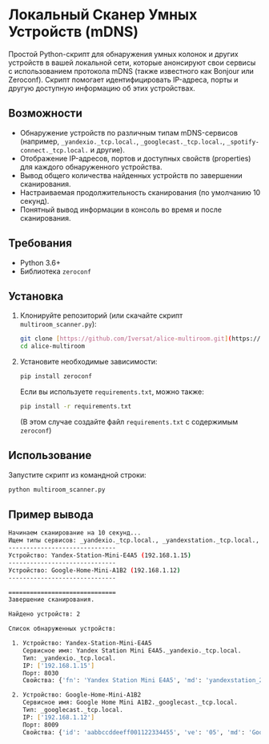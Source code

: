 # Локальный Сканер Умных Устройств (mDNS)

Простой Python-скрипт для обнаружения умных колонок и других устройств в вашей локальной сети, которые анонсируют свои сервисы с использованием протокола mDNS (также известного как Bonjour или Zeroconf). Скрипт помогает идентифицировать IP-адреса, порты и другую доступную информацию об этих устройствах.

## Возможности

* Обнаружение устройств по различным типам mDNS-сервисов (например, `_yandexio._tcp.local.`, `_googlecast._tcp.local.`, `_spotify-connect._tcp.local.` и другие).
* Отображение IP-адресов, портов и доступных свойств (properties) для каждого обнаруженного устройства.
* Вывод общего количества найденных устройств по завершении сканирования.
* Настраиваемая продолжительность сканирования (по умолчанию 10 секунд).
* Понятный вывод информации в консоль во время и после сканирования.

## Требования

* Python 3.6+
* Библиотека `zeroconf`

## Установка

1.  Клонируйте репозиторий (или скачайте скрипт `multiroom_scanner.py`):
    ```bash
    git clone [https://github.com/Iversat/alice-multiroom.git](https://github.com/Iversat/alice-multiroom.git)
    cd alice-multiroom
    ```

2.  Установите необходимые зависимости:
    ```bash
    pip install zeroconf
    ```
    Если вы используете `requirements.txt`, можно также:
    ```bash
    pip install -r requirements.txt
    ```
    (В этом случае создайте файл `requirements.txt` с содержимым `zeroconf`)

## Использование

Запустите скрипт из командной строки:

```bash
python multiroom_scanner.py
 ```

## Пример вывода

 ```bash
Начинаем сканирование на 10 секунд...
Ищем типы сервисов: _yandexio._tcp.local., _yandexstation._tcp.local., _googlecast._tcp.local., _spotify-connect._tcp.local.
------------------------------
Устройство: Yandex-Station-Mini-E4A5 (192.168.1.15)
------------------------------
Устройство: Google-Home-Mini-A1B2 (192.168.1.12)
------------------------------

==============================
Завершение сканирования.

Найдено устройств: 2

Список обнаруженных устройств:

  1. Устройство: Yandex-Station-Mini-E4A5
     Сервисное имя: Yandex Station Mini E4A5._yandexio._tcp.local.
     Тип: _yandexio._tcp.local.
     IP: ['192.168.1.15']
     Порт: 8030
     Свойства: {'fn': 'Yandex Station Mini E4A5', 'md': 'yandexstation_2', 'rm': '', 've': '1.0.0.2', 'id': '012345abcdef6789', 'ca': '4100', 'st': '1', 'bs': 'AA:BB:CC:DD:EE:FF', 'rs': ''}

  2. Устройство: Google-Home-Mini-A1B2
     Сервисное имя: Google Home Mini A1B2._googlecast._tcp.local.
     Тип: _googlecast._tcp.local.
     IP: ['192.168.1.12']
     Порт: 8009
     Свойства: {'id': 'aabbccddeeff001122334455', 've': '05', 'md': 'Google Home Mini', 'fn': 'Living Room Speaker', 'ca': '4101', 'st': '0', 'ic': '/setup/icon.png', 'rm': '', 'rs': ''}
 ```
